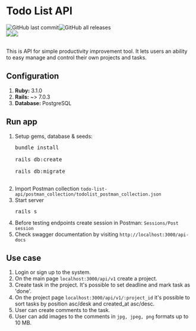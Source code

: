 # Todo List API
<div style="display: flex;">
<img alt="GitHub last commit" src="https://img.shields.io/github/last-commit/kseniia-myronenko/todo-list-api">
<img alt="GitHub all releases" src="https://img.shields.io/github/downloads/kseniia-myronenko/todo-list-api/total">
</div>
<div style="display: flex;">
<img src="https://img.shields.io/badge/Ruby_on_Rails-CC0000?style=for-the-badge&logo=ruby-on-rails&logoColor=white" />
<img src="https://img.shields.io/badge/PostgreSQL-316192?style=for-the-badge&logo=postgresql&logoColor=white" />
</div><br>
<p>This is API for simple productivity improvement tool. It lets users an ability to easy manage and control their own projects and tasks.</p>
<h2>Configuration</h2>

<ol>
<li><b>Ruby:</b> 3.1.0</li>
<li><b>Rails:</b> ~> 7.0.3</li>
<li><b>Database:</b> PostgreSQL</li>
</ol>

<h2>Run app</h2>
<ol>
<li>Setup gems, database & seeds:</li>
<pre>
bundle install<br>
rails db:create<br>
rails db:migrate<br>
</pre>
<li>Import Postman collection <code>todo-list-api/postman_collection/todolist_postman_collection.json</code></li>
<li>Start server</li>
<pre>
rails s
</pre>
<li>Before testing endpoints create session in Postman: <code>Sessions/Post session</code></li>
<li>Check swagger documentation by visiting <code>http://localhost:3000/api-docs</code></li>
</ol>
<h2>Use case</h2>
<ol>
<li>Login or sign up to the system.</li>
<li>On the main page <code>localhost:3000/api/v1</code> create a project.</li>
<li>Create task in the project. It's possible to set deadline and mark task as 'done'.</li>
<li>On the project page <code>localhost:3000/api/v1/:project_id</code> it's possible to sort tasks by position asc/desk and created_at asc/desc.</li>
<li>User can create comments to the task.</li>
<li>User can add images to the comments in <code>jpg, jpeg, png</code> formats up to 10 MB.</li>
</ol>
